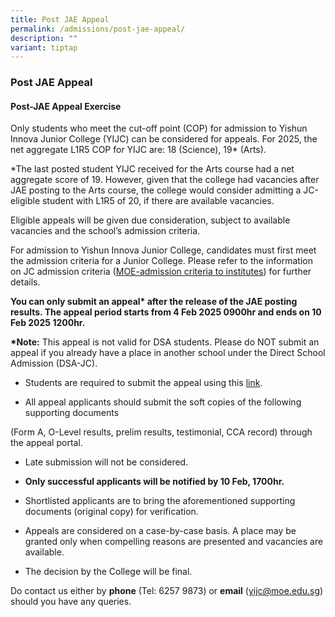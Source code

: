 ```yaml
---
title: Post JAE Appeal
permalink: /admissions/post-jae-appeal/
description: ""
variant: tiptap
---
```

<h3><strong>Post JAE Appeal</strong></h3>
<h4><strong>Post-JAE Appeal Exercise</strong></h4>
<p>Only students who meet the cut-off point (COP) for admission to Yishun
Innova Junior College (YIJC) can be considered for appeals. For 2025, the
net aggregate L1R5 COP for YIJC are: 18 (Science), 19* (Arts).</p>
<p>*The last posted student YIJC received for the Arts course had a net aggregate
score of 19. However, given that the college had vacancies after JAE posting
to the Arts course, the college would consider admitting a JC-eligible
student with L1R5 of 20, if there are available vacancies.</p>
<p>Eligible appeals will be given due consideration, subject to available
vacancies and the school’s admission criteria.</p>
<p></p>
<p>For admission to Yishun Innova Junior College, candidates must first meet
the admission criteria for a Junior College. Please refer to the information
on JC admission criteria (<a href="https://www.moe.gov.sg/post-secondary/admissions/jae/junior-colleges-and-millennia-institute" rel="noopener noreferrer nofollow" target="_blank">MOE-admission criteria to institutes</a>)
for further details.</p>
<p><strong>You can only submit an appeal* after the release of the JAE posting results. The appeal period starts from 4 Feb 2025 0900hr and ends on 10 Feb 2025 1200hr.</strong>
</p>
<p><strong>*Note:</strong>&nbsp;This appeal is not valid for DSA students.
Please do NOT submit an appeal if you already have a place in another school
under the Direct School Admission (DSA-JC).</p>
<ul data-tight="true" class="tight">
<li>
<p>Students are required to submit the appeal using this&nbsp;<a href="https://jae.yijc.edu.sg/" rel="noopener noreferrer nofollow" target="_blank">link</a>.</p>
</li>
<li>
<p>All appeal applicants should submit the soft copies of the following supporting
documents</p>
</li>
</ul>
<p>(Form A, O-Level results, prelim results, testimonial, CCA record) through
the appeal portal.</p>
<ul data-tight="true" class="tight">
<li>
<p>Late submission will not be considered.</p>
</li>
<li>
<p><strong>Only successful applicants will be notified by 10 Feb, 1700hr.</strong>
</p>
</li>
<li>
<p>Shortlisted applicants are to bring the aforementioned supporting documents
(original copy) for verification.</p>
</li>
<li>
<p>Appeals are considered on a case-by-case basis. A place may be granted
only when compelling reasons are presented and vacancies are available.</p>
</li>
<li>
<p>The decision by the College will be final.</p>
</li>
</ul>
<p>Do contact us either by&nbsp;<strong>phone</strong>&nbsp;(Tel: 6257 9873)
or&nbsp;<strong>email</strong>&nbsp;(<a href="mailto:yijc@moe.edu.sg" rel="noopener noreferrer nofollow" target="_blank">yijc@moe.edu.sg</a>) should you have any
queries.</p>